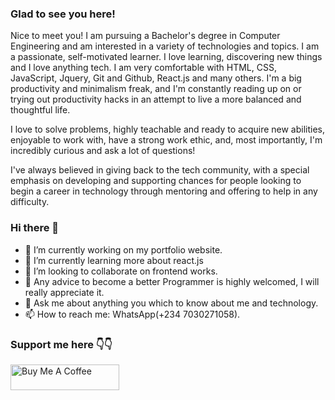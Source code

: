 ### Glad to see you here!  
Nice to meet you! I am pursuing a Bachelor's degree in Computer Engineering and am interested in a variety of technologies and topics. I am a passionate, self-motivated learner. I love learning, discovering new things and I love anything tech. I am very comfortable with HTML, CSS, JavaScript, Jquery, Git and Github, React.js and many others. I'm a big productivity and minimalism freak, and I'm constantly reading up on or trying out productivity hacks in an attempt to live a more balanced and thoughtful life. 

I love to solve problems, highly teachable and ready to acquire new abilities, enjoyable to work with, have a strong work ethic, and, most importantly, I'm incredibly curious and ask a lot of questions!

I've always believed in giving back to the tech community, with a special emphasis on developing and supporting chances for people looking to begin a career in technology through mentoring and offering to help in any difficulty.

### Hi there 👋

- 🔭 I’m currently working on my portfolio website.
- 🌱 I’m currently learning more about react.js
- 👯 I’m looking to collaborate on frontend works.
- 🤔 Any advice to become a better Programmer is highly welcomed, I will really appreciate it.
- 💬 Ask me about anything you which to know about me and technology.
- 📫 How to reach me: WhatsApp(+234 7030271058).

### Support me here 👇👇
<a href="https://www.buymeacoffee.com/OluwatobiDavid" target="_blank"><img src="https://cdn.buymeacoffee.com/buttons/default-orange.png" alt="Buy Me A Coffee" height="41" width="174"></a>
